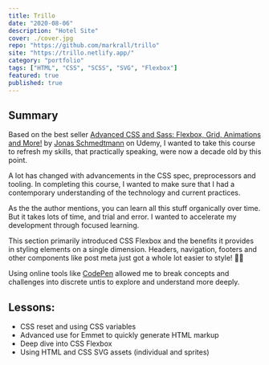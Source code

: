 ```yaml
---
title: Trillo
date: "2020-08-06"
description: "Hotel Site"
cover: ./cover.jpg
repo: "https://github.com/markrall/trillo"
site: "https://trillo.netlify.app/"
category: "portfolio"
tags: ["HTML", "CSS", "SCSS", "SVG", "Flexbox"]
featured: true
published: true
---
```


## Summary
Based on the best seller [Advanced CSS and Sass: Flexbox, Grid, Animations and More!](https://www.udemy.com/course/advanced-css-and-sass/learn/lecture/8312924#overview) by [Jonas Schmedtmann](https://www.udemy.com/user/jonasschmedtmann/) on Udemy, I wanted to take this course to refresh my skills, that practically speaking, were now a decade old by this point. 

A lot has changed with advancements in the CSS spec, preprocessors and tooling. In completing this course, I wanted to make sure that I had a contemporary understanding of the technology and current practices. 

As the the author mentions, you can learn all this stuff organically over time. But it takes lots of time, and trial and error. I wanted to accelerate my development through focused learning.

This section primarily introduced CSS Flexbox and the benefits it provides in styling elements on a single dimension. Headers, navigation, footers and other components like post meta just got a whole lot easier to style! 👌🏻

Using online tools like [CodePen](https://codepen.io/) allowed me to break concepts and challenges into discrete untis to explore and understand more deeply.

## Lessons:
- CSS reset and using CSS variables
- Advanced use for Emmet to quickly generate HTML markup
- Deep dive into CSS Flexbox
- Using HTML and CSS SVG assets (individual and sprites)